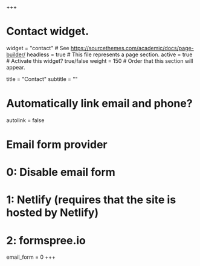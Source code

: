 +++
# Contact widget.
widget = "contact"  # See https://sourcethemes.com/academic/docs/page-builder/
headless = true  # This file represents a page section.
active = true        # Activate this widget? true/false
weight = 150  # Order that this section will appear.

title = "Contact"
subtitle = ""

# Automatically link email and phone?
autolink = false

# Email form provider
#   0: Disable email form
#   1: Netlify (requires that the site is hosted by Netlify)
#   2: formspree.io
email_form = 0
+++

